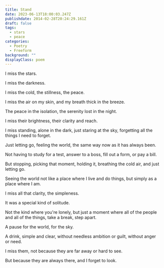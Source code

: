 ```yaml
---
title: Stand
date: 2023-06-13T18:00:03.247Z
publishdate: 2014-02-28T20:24:29.161Z
draft: false
tags:
  - stars
  - peace
categories:
  - Poetry
  - Freeform
background: ""
displayClass: poem
---
```


I miss the stars.

I miss the darkness.

I miss the cold, the stillness, the peace.

I miss the air on my skin, and my breath thick in the breeze.

The peace in the isolation, the serenity lost in the night.

I miss their brightness, their clarity and reach.

I miss standing, alone in the dark, just staring at the sky, forgetting all the things I need to forget.

Just letting go, feeling the world, the same way now as it has always been.

Not having to study for a test, answer to a boss, fill out a form, or pay a bill.

But stopping, picking that moment, holding it, breathing the cold air, and just letting go.

Seeing the world not like a place where I live and do things, but simply as a place where I am.

I miss all that clarity, the simpleness.

It was a special kind of solitude.

Not the kind where you're lonely, but just a moment where all of the people and all of the things, take a break, step apart.

A pause for the world, for the sky.

A drink, simple and clear, without needless ambition or guilt, without anger or need.

I miss them, not because they are far away or hard to see.

But because they are always there, and I forget to look.
